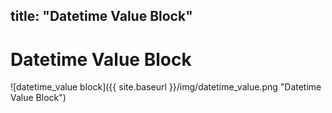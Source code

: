 title: "Datetime Value Block"
---
# Datetime Value Block
![datetime_value block]({{ site.baseurl }}/img/datetime_value.png "Datetime Value Block")